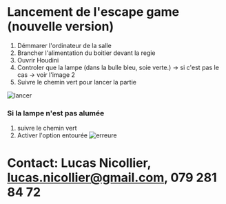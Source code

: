 # Lancement de l'escape game (nouvelle version)
1. Démmarer l'ordinateur de la salle
2. Brancher l'alimentation du boitier devant la regie
3. Ouvrir Houdini
4. Controler que la lampe (dans la bulle bleu, soie verte.) -> si c'est pas le cas -> voir l'image 2
5. Suivre le chemin vert pour lancer la partie


![lancer](/home/lucas/src/project/rose_vill/lancer_game.png)
### Si la lampe n'est pas alumée
1. suivre le chemin vert
2. Activer l'option entourée
![erreure](../si_pas_lampe.png)

# Contact: Lucas Nicollier, lucas.nicollier@gmail.com, 079 281 84 72
